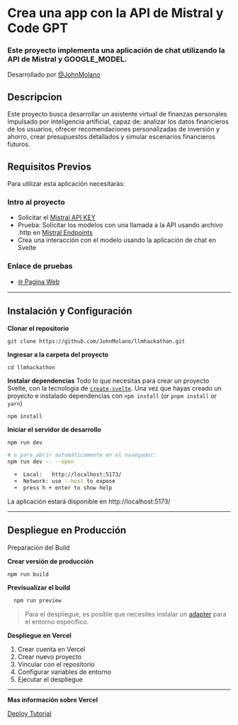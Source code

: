 # Crea una app con la API de Mistral y Code GPT

### Este proyecto implementa una aplicación de chat utilizando la API de Mistral y GOOGLE_MODEL.
Desarrollado por [@JohnMolano](https://www.linkedin.com/in/john-molano/)

## Descripcion
Este proyecto busca desarrollar un asistente virtual de finanzas personales impulsado por inteligencia artificial, capaz de: analizar los datos financieros de los usuarios, ofrecer recomendaciones personalizadas de inversión y ahorro, crear presupuestos detallados y simular escenarios financieros futuros.


## Requisitos Previos

Para utilizar esta aplicación necesitarás:

### Intro al proyecto
- Solicitar el [Mistral API KEY](https://console.mistral.ai/api-keys/)
- Prueba: Solicitar los modelos con una llamada a la API usando archivo .http en [Mistral Endpoints](https://docs.mistral.ai/api/#tag/models)
- Crea una interacción con el modelo usando la aplicación de chat en Svelte


### Enlace de pruebas

- [🌐 Pagina Web ](https://jm-finanzas.vercel.app/)


---

## Instalación y Configuración

**Clonar el repositorio**

`git clone https://github.com/JohnMolano/llmhackathon.git`

**Ingresar a la carpeta del proyecto**

`cd llmhackathon`


**Instalar dependencias**
Todo lo que necesitas para crear un proyecto Svelte, con la tecnología de [`create-svelte`](https://github.com/sveltejs/kit/tree/main/packages/create-svelte).
Una vez que hayas creado un proyecto e instalado dependencias con `npm install` (or `pnpm install` or `yarn`)

`npm install`


**Iniciar el servidor de desarrollo**

```bash
npm run dev

# o para abrir automáticamente en el navegador:
npm run dev -- --open
```

``` bash
  ➜  Local:   http://localhost:5173/
  ➜  Network: use --host to expose
  ➜  press h + enter to show help
```

La aplicación estará disponible en http://localhost:5173/

---

## Despliegue en Producción

Preparación del Build

**Crear versión de producción**

```bash
npm run build
```

**Previsualizar el build**
``` bash
  npm run preview
```

> Para el despliegue, es posible que necesites instalar un [adapter](https://svelte.dev/docs/kit/adapters) para el entorno específico.


**Despliegue en Vercel**

1. Crear cuenta en Vercel
2. Crear nuevo proyecto
3. Vincular con el repositorio
4. Configurar variables de entorno
5. Ejecutar el despliegue

---
**Mas información sobre Vercel**

[Deploy Tutorial](https://vercel.com/docs/deployments/overview)
